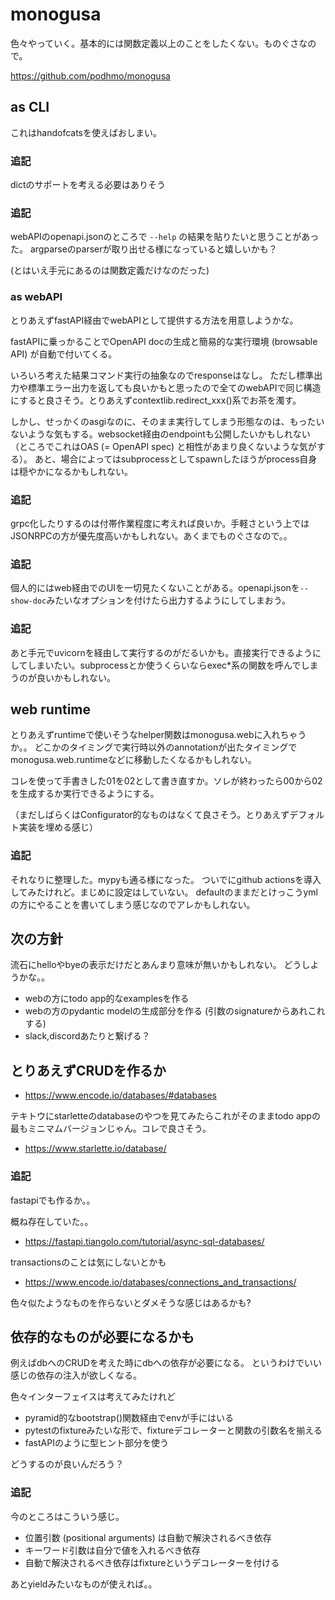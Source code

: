 # monogusa

色々やっていく。基本的には関数定義以上のことをしたくない。ものぐさなので。

https://github.com/podhmo/monogusa

## as CLI

これはhandofcatsを使えばおしまい。

### 追記

dictのサポートを考える必要はありそう

### 追記

webAPIのopenapi.jsonのところで `--help` の結果を貼りたいと思うことがあった。
argparseのparserが取り出せる様になっていると嬉しいかも？

(とはいえ手元にあるのは関数定義だけなのだった)

### as webAPI

とりあえずfastAPI経由でwebAPIとして提供する方法を用意しようかな。

fastAPIに乗っかることでOpenAPI docの生成と簡易的な実行環境 (browsable API) が自動で付いてくる。

いろいろ考えた結果コマンド実行の抽象なのでresponseはなし。
ただし標準出力や標準エラー出力を返しても良いかもと思ったので全てのwebAPIで同じ構造にすると良さそう。とりあえずcontextlib.redirect_xxx()系でお茶を濁す。

しかし、せっかくのasgiなのに、そのまま実行してしまう形態なのは、もったいないような気もする。websocket経由のendpointも公開したいかもしれない（ところでこれはOAS (= OpenAPI spec) と相性があまり良くないような気がする）。
あと、場合によってはsubprocessとしてspawnしたほうがprocess自身は穏やかになるかもしれない。

### 追記

grpc化したりするのは付帯作業程度に考えれば良いか。手軽さという上ではJSONRPCの方が優先度高いかもしれない。あくまでものぐさなので。。

### 追記

個人的にはweb経由でのUIを一切見たくないことがある。openapi.jsonを`--show-doc`みたいなオプションを付けたら出力するようにしてしまおう。

### 追記

あと手元でuvicornを経由して実行するのがだるいかも。直接実行できるようにしてしまいたい。subprocessとか使うくらいならexec*系の関数を呼んでしまうのが良いかもしれない。

## web runtime

とりあえずruntimeで使いそうなhelper関数はmonogusa.webに入れちゃうか。。
どこかのタイミングで実行時以外のannotationが出たタイミングでmonogusa.web.runtimeなどに移動したくなるかもしれない。

コレを使って手書きした01を02として書き直すか。ソレが終わったら00から02を生成するか実行できるようにする。

（まだしばらくはConfigurator的なものはなくて良さそう。とりあえずデフォルト実装を埋める感じ）

### 追記

それなりに整理した。mypyも通る様になった。
ついでにgithub actionsを導入してみたけれど。まじめに設定はしていない。
defaultのままだとけっこうymlの方にやることを書いてしまう感じなのでアレかもしれない。

## 次の方針

流石にhelloやbyeの表示だけだとあんまり意味が無いかもしれない。
どうしようかな。。

- webの方にtodo app的なexamplesを作る
- webの方のpydantic modelの生成部分を作る (引数のsignatureからあれこれする)
- slack,discordあたりと繋げる？

## とりあえずCRUDを作るか

- https://www.encode.io/databases/#databases

テキトウにstarletteのdatabaseのやつを見てみたらこれがそのままtodo appの最もミニマムバージョンじゃん。コレで良さそう。

- https://www.starlette.io/database/

### 追記

fastapiでも作るか。。

概ね存在していた。。

- https://fastapi.tiangolo.com/tutorial/async-sql-databases/

transactionsのことは気にしないとかも

- https://www.encode.io/databases/connections_and_transactions/

色々似たようなものを作らないとダメそうな感じはあるかも?


## 依存的なものが必要になるかも

例えばdbへのCRUDを考えた時にdbへの依存が必要になる。
というわけでいい感じの依存の注入が欲しくなる。

色々インターフェイスは考えてみたけれど

- pyramid的なbootstrap()関数経由でenvが手にはいる
- pytestのfixtureみたいな形で、fixtureデコレーターと関数の引数名を揃える
- fastAPIのように型ヒント部分を使う

どうするのが良いんだろう？

### 追記

今のところはこういう感じ。

- 位置引数 (positional arguments) は自動で解決されるべき依存
- キーワード引数は自分で値を入れるべき依存
- 自動で解決されるべき依存はfixtureというデコレーターを付ける

あとyieldみたいなものが使えれば。。

